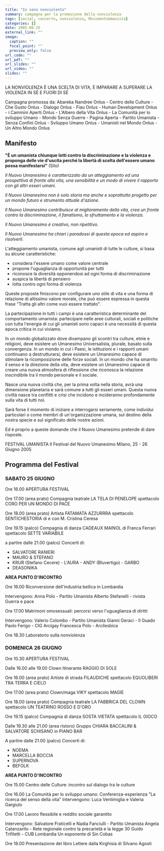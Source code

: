 ```yaml
---
title: "Io sono nonviolento"
summary: campagna per la promozione della nonviolenza
tags: [social, concerto, nonviolenza, MovimentoUmanista]
categories: []
date: 2005-06-25
external_link: ""
image:
  caption: ""
  focal_point: ""
  preview_only: false
url_code: ""
url_pdf: ""
url_slides: ""
url_video: ""
slides: ""
---
```

LA NONVIOLENZA È UNA SCELTA DI VITA,
È IMPARARE A SUPERARE LA VIOLENZA IN SÉ E FUORI DI SÉ

Campagna promossa da:
Abareka Nandree Onlus - Centro delle Culture - Che Gusto Onlus - Dialogo Onlus - Fiau Onlus - Human Development Onlus - i Cammini Aperti Onlus - L'Albero della Vita Onlus - La Comunità per lo sviluppo Umano - Mondo Senza Guerre - Pagina Aperta - Partito Umanista - Senza Confini Onlus - Sviluppo Umano Onlus - Umanisti nel Mondo Onlus - Un Altro Mondo Onlus


## Manifesto
**"È un umanista chiunque lotti contro la discriminazione e la violenza e proponga delle vie d'uscita perché la libertà di scelta dell'essere umano possa manifestarsi"** (Silo)

_Il Nuovo Umanesimo è caratterizzato da un atteggiamento ed una prospettiva di fronte alla vita, una sensibilità e un modo di vivere il rapporto con gli altri esseri umani._

_Il Nuovo Umanesimo non è solo storia ma anche e soprattutto progetto per un mondo futuro e strumento attuale d'azione_.

_Il Nuovo Umanesimo contribuisce al miglioramento della vita, crea un fronte contro la discriminazione, il fanatismo, lo sfruttamento e la violenza._

_Il Nuovo Umanesimo è creativo, non ripetitivo._

_Il Nuovo Umanesimo ha chiari i paradossi di questa epoca ed aspira a risolverli._

L'atteggiamento umanista, comune agli umanisti di tutte le culture, si basa su alcune caratteristiche:

- considera l'essere umano come valore centrale
- propone l'uguaglianza di opportunità per tutti
- riconosce la diversità opponendosi ad ogni forma di discriminazione
- auspica la libertà di pensiero
- lotta contro ogni forma di violenza

Queste proposte finiscono per configurare uno stile di vita e una forma di relazione di altissimo valore morale, che può essere espressa in questa frase "Tratta gli altri come vuoi essere trattato".

La partecipazione in tutti i campi è una caratteristica determinante del comportamento umanista: partecipare nelle aree culturali, sociali e politiche con tutta l'energia di cui gli umanisti sono capaci è una necessità di questa epoca critica in cui viviamo.

In un mondo globalizzato dove divampano gli scontri tra culture, etnie e religioni, deve esistere un Umanesimo Universalista, plurale, basato sulla convergenza. In un mondo in cui i Paesi, le istituzioni e i rapporti umani continuano a destrutturarsi, deve esistere un Umanesimo capace di stimolare la ricomposizione delle forze sociali. In un mondo che ha smarrito il senso e la direzione della vita, deve esistere un Umanesimo capace di creare una nuova atmosfera di riflessione che riconosca la relazione inscindibile tra il mondo personale e il sociale.

Nasce una nuova civiltà che, per la prima volta nella storia, avrà una dimensione planetaria e sarà comune a tutti gli esseri umani. Questa nuova civiltà nasce tra conflitti e crisi che incidono e incideranno profondamente sulla vita di tutti noi.

Sarà forse il momento di iniziare a interrogarsi seriamente, come individui particolari o come membri di un'organizzazione umana, sul destino della nostra specie e sul significato delle nostre azioni.

Ed è proprio a queste domande che il Nuovo Umanesimo pretende di dare risposte.

FESTIVAL UMANISTA
Il Festival del Nuovo Umanesimo
Milano, 25 - 26 Giugno 2005 

## Programma del Festival
### SABATO 25 GIUGNO
Ore 16.00
APERTURA FESTIVAL

Ore 17.00 (area prato)
Compagnia teatrale LA TELA DI PENELOPE
spettacolo CORO PER UN MONDO DI PACE

Ore 18.00 (area prato)
Artista FATAMATA AZZURRRA spettacolo SENTICHESTORIA di e con M. Cristina Ceresa

Ore 19.15 (palco)
Compagnia di danza CADEAUX MAINOL di Franca Ferrari
spettacolo SETTE VARIABILE

a partire dalle 21.00 (palco)
Concerti di:
- SALVATORE RANIERI
- MAURO & STEFANO
- KRUR (Stefano Cecere) - L'AURA - ANDY (Bluvertigo) - GARBO
- DEASONIKA

**AREA PUNTO D'INCONTRO**

Ore 16.00
Riconversione dell'industria bellica in Lombardia

Intervengono:
Anna Polo - Partito Umanista
Alberto Stefanelli - rivista Guerra e pace

Ore 17.00
Matrimoni omosessuali: percorsi verso l'uguaglianza di diritti

Intervengono:
Valerio Colombo - Partito Umanista
Gianni Geraci - Il Guado
Paolo Ferigo - CIG Arcigay
Francesca Polo - Arcilesbica

Ore 18.30
Laboratorio sulla nonviolenza

### DOMENICA 26 GIUGNO

Ore 10.30
APERTURA FESTIVAL

Dalle 16.00 alle 19.00
Clown Itinerante RAGGIO DI SOLE

Ore 16.00 (area prato)
Artiste di strada FILAUDICHE
spettacolo EQUOLIBERI TRA TERRA E CIELO

Ore 17.00 (area prato)
Clown/maga VIKY
spettacolo MAGIE

Ore 18.00 (area prato)
Compagnia teatrale LA FABBRICA DEL CLOWN spettacolo UN TEATRINO ROSSO E D'ORO

Ore 19.15 (palco)
Compagnia di danza SOSTA VIETATA
spettacolo IL GIOCO

Dalle 19.30 alle 21.00 (area ristoro)
Gruppo CHIARA BACCALINI & SALVATORE SCHISANO in PIANO BAR

A partire dalle 21.00 (palco)
Concerti di:
- NOEMA
- MARCELLA BOCCIA
- SUPERNOVA
- BEFOLK

**AREA PUNTO D'INCONTRO**

Ore 15.00
Centro delle Culture: incontro sul dialogo tra le culture

Ore 16.00
La Comunità per lo sviluppo umano: Conferenza-esperienza "La ricerca del senso della vita" Intervengono: Luca Ventimiglia e Valeria Gargiulo

Ore 17.00
Lavoro flessibile e reddito sociale garantito

Intervengono:
Salvatore Fraticelli e Nadia Fanciulli - Partito Umanista
Angela Catanzarito - Rete regionale contro la precarietà e la legge 30
Guido Trifiletti - CUB Lombardia
Un esponente di Sin Cobas

Ore 18.00
Presentazione del libro Lettere dalla Kirghisia di Silvano Agosti